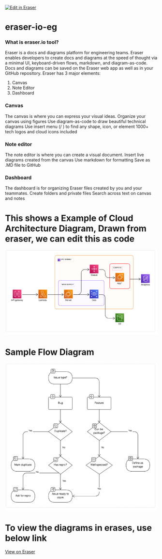 <p><a target="_blank" href="https://app.eraser.io/workspace/QZaoZU96wtJGhuUK0utn" id="edit-in-eraser-github-link"><img alt="Edit in Eraser" src="https://firebasestorage.googleapis.com/v0/b/second-petal-295822.appspot.com/o/images%2Fgithub%2FOpen%20in%20Eraser.svg?alt=media&amp;token=968381c8-a7e7-472a-8ed6-4a6626da5501"></a></p>

# eraser-io-eg
### What is eraser.io tool?
Eraser is a docs and diagrams platform for engineering teams.
Eraser enables developers to create docs and diagrams at the speed of thought via a minimal UI, keyboard-driven flows, markdown, and diagram-as-code.
Docs and diagrams can be saved on the Eraser web app as well as in your GitHub repository.
Eraser has 3 major elements:
1. Canvas
2. Note Editor
3. Dashboard

### Canvas
The canvas is where you can express your visual ideas.
Organize your canvas using figures
Use diagram-as-code to draw beautiful technical diagrams
Use insert menu (/ ) to find any shape, icon, or element
1000+ tech logos and cloud icons included

### Note editor
The note editor is where you can create a visual document.
Insert live diagrams created from the canvas
Use markdown for formatting
Save as .MD file to GitHub

### Dashboard
The dashboard is for organizing Eraser files created by you and your teammates.
Create folders and private files
Search across text on canvas and notes

# This shows a Example of Cloud Architecture Diagram, Drawn from eraser, we can edit this as code


![Figure 5](/.eraser/QZaoZU96wtJGhuUK0utn___xHDxrJF90SVzAXgzcyI4YCKpeqF3___---figure---owlFkOhiPR8QYc80nomBp---figure---QW5p3AeK7MeaZW8bz2B1lA.png "Figure 5")



# Sample Flow Diagram
![Figure 1](/.eraser/QZaoZU96wtJGhuUK0utn___xHDxrJF90SVzAXgzcyI4YCKpeqF3___---figure---_DpEV37f0aGdb6SAtncxj---figure---3-VPPUV_2bbS_vpxeK7PdA.png "Figure 1")


# To view the diagrams in erases, use below link
[﻿View on Eraser](https://app.eraser.io/workspace/jMUl9J18Hdav0RG8dTuj?elements=10kFcCDIovSyt7mmUy-bYQ) 


<!--- Eraser file: https://app.eraser.io/workspace/QZaoZU96wtJGhuUK0utn --->
